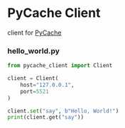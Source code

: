 # PyCache Client

client for [PyCache](https://github.com/chick0/pycache/)

### hello_world.py
```python
from pycache_client import Client

client = Client(
    host="127.0.0.1",
    port=5521
)

client.set("say", b"Hello, World!")
print(client.get("say"))
```
